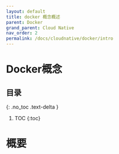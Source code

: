```yaml
---
layout: default
title: docker 概念概述
parent: Docker
grand_parent: Cloud Native
nav_order: 2
permalink: /docs/cloudnative/docker/intro
---
```


# Docker概念

## 目录
{: .no_toc .text-delta }

1. TOC
{:toc}

# 概要

